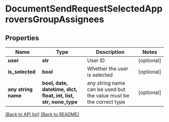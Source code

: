 # DocumentSendRequestSelectedApproversGroupAssignees


## Properties
Name | Type | Description | Notes
------------ | ------------- | ------------- | -------------
**user** | **str** | User ID | [optional] 
**is_selected** | **bool** | Whether the user is selected | [optional] 
**any string name** | **bool, date, datetime, dict, float, int, list, str, none_type** | any string name can be used but the value must be the correct type | [optional]

[[Back to API list]](../README.md#documentation-for-api-endpoints) [[Back to README]](../README.md)


